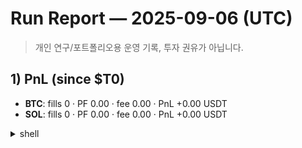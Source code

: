 # Run Report — 2025-09-06 (UTC)
> 개인 연구/포트폴리오용 운영 기록, 투자 권유가 아닙니다.

## 1) PnL (since $T0)
- **BTC**: fills 0 · PF 0.00 · fee 0.00 · PnL +0.00 USDT  
- **SOL**: fills 0 · PF 0.00 · fee 0.00 · PnL +0.00 USDT

<details><summary>shell</summary>

```bash
[[ -z "$T0" ]] && export T0=$(date -u -d '11 hours ago' +%FT%TZ)
for S in BTC SOL; do
  echo "=== $S since $T0 ==="
  sudo -u coinbot /usr/local/bin/bot-pnl --since "$T0" --symbol $S
  sudo -u coinbot /usr/local/bin/bot-pnl --since "$T0" --symbol $S --cycles
done
</details>
2) 빈도·효율
BTC: cycles 0 · cycles/h 0.00 · PF 0.00

SOL: cycles 0 · cycles/h 0.00 · PF 0.00

<details><summary>shell</summary>
bash
코드 복사
HRS=$(awk -v s="$(date -u -d "$T0" +%s)" -v n="$(date -u +%s)" 'BEGIN{printf "%.2f",(n-s)/3600}')
for S in BTC SOL; do
  CYC=$(sudo -u coinbot /usr/local/bin/bot-pnl --since "$T0" --symbol $S --cycles | awk -F'[, ]+' '/cycles/{print $4; exit}')
  PF=$(sudo -u coinbot /usr/local/bin/bot-pnl --since "$T0" --symbol $S --cycles | awk '{for(i=1;i<=NF;i++) if($i=="PF"){print $(i+1); exit}}' | sed 's/[^0-9.\-]//g')
  CYH=$(awk -v c="${CYC:-0}" -v h="$HRS" 'BEGIN{if(h>0) printf "%.2f", c/h; else print "0.00"}')
  echo "$S | cycles=$CYC | cycles/h=$CYH | PF=$PF"
done
</details>
3) 알림/오류
(notifier) 이벤트 없음 (T0 이후 로그 매칭 無)

<details><summary>shell</summary>
bash
코드 복사
sudo journalctl -u coinbot-position-notifier.service -S "@$(date -u -d "$T0" +%s)" --no-pager \
 | egrep -i 'New trade detected|진입|청산|flip|error|timeout|408' || true
</details>
4) 런타임 파라미터 스냅샷
아래 명령으로 재확인 (권한/리다이렉션 주의)

<details><summary>shell</summary>
bash
코드 복사
for s in btc sol; do
  pid=$(systemctl show -p MainPID coinbot@$s.service | cut -d= -f2)
  echo "[$s] pid=$pid"
  [ "$pid" = "0" ] && { echo "service coinbot@$s not running"; continue; }
  sudo cat /proc/$pid/environ | tr '\0' '\n' \
    | egrep '^(TIMEFRAME|LEVERAGE|ATR_GATE_MULT|ENTRY_RETEST_TOL_PCT|ENTRY_RETEST_WINDOW_S|ENTRY_COOLDOWN_S)='
done
</details>
5) 오늘의 액션
BTC: ATR_GATE_MULT 1.25 → 1.20 (신호 과소 추정 → 완화)

SOL: ATR_GATE_MULT 1.12 → 1.10 (빈도 소폭 ↑, 리테스트 조건 유지)

6) 다음 점검 포인트
조정 후 24~48h: cycles/h(목표 BTC≥0.20, SOL≥0.30), PF≥1.3

Notifier 무이벤트 지속 시 브리지/소켓 헬스 체크

ruby
코드 복사

# 붙여넣기 2) Parameter Change Log — 표 행
> **중요:** 표는 반드시 **빈 줄로 구분**하고, **리스트(-, •)** 안에 넣지 말아야 테이블로 렌더링돼.

### (표 헤더가 이미 있으면) 행만 추가
```md
| 2025-09-06 11:20Z | BTC | `ATR_GATE_MULT` | 1.25 | 1.20 | 11h 동안 cycles=0 → 신호 과소 추정(완화) | — |
| 2025-09-06 11:20Z | SOL | `ATR_GATE_MULT` | 1.12 | 1.10 | 11h 동안 cycles=0 → 빈도 소폭 상향   
